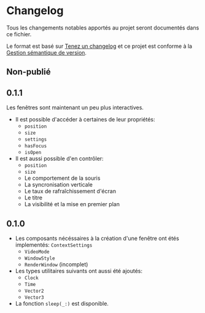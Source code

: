 # Changelog
Tous les changements notables apportés au projet seront documentés dans ce fichier.

Le format est basé sur [Tenez un changelog](https://keepachangelog.com/fr/1.0.0/)
et ce projet est conforme à la [Gestion sémantique de version](https://semver.org/lang/fr/).

## Non-publié

## 0.1.1
Les fenêtres sont maintenant un peu plus interactives.
- Il est possible d'accéder à certaines de leur propriétés:
    - `position`
    - `size`
    - `settings`
    - `hasFocus`
    - `isOpen`
- Il est aussi possible d'en contrôler:
    - `position`
    - `size`
    - Le comportement de la souris
    - La syncronisation verticale
    - Le taux de rafraîchissement d'écran
    - Le titre
    - La visibilité et la mise en premier plan

## 0.1.0
- Les composants nécéssaires à la création d'une fenêtre ont étés implementés:
    `ContextSettings`
    - `VideoMode`
    - `WindowStyle`
    - `RenderWindow` (incomplet)
- Les types utilitaires suivants ont aussi été ajoutés:
    - `Clock`
    - `Time`
    - `Vector2`
    - `Vector3`
- La fonction `sleep(_:)` est disponible.